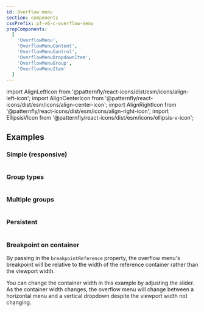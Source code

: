 ```yaml
---
id: Overflow menu
section: components
cssPrefix: pf-v6-c-overflow-menu
propComponents:
  [
    'OverflowMenu',
    'OverflowMenuContent',
    'OverflowMenuControl',
    'OverflowMenuDropdownItem',
    'OverflowMenuGroup',
    'OverflowMenuItem'
  ]
---
```


import AlignLeftIcon from '@patternfly/react-icons/dist/esm/icons/align-left-icon';
import AlignCenterIcon from '@patternfly/react-icons/dist/esm/icons/align-center-icon';
import AlignRightIcon from '@patternfly/react-icons/dist/esm/icons/align-right-icon';
import EllipsisVIcon from '@patternfly/react-icons/dist/esm/icons/ellipsis-v-icon';

## Examples

### Simple (responsive)

```ts file="./OverflowMenuSimple.tsx"

```

### Group types

```ts file="./OverflowMenuGroupTypes.tsx"

```

### Multiple groups

```ts file="./OverflowMenuMultiGroup.tsx"

```

### Persistent

```ts file="./OverflowMenuPersistent.tsx"

```

### Breakpoint on container

By passing in the `breakpointReference` property, the overflow menu's breakpoint will be relative to the width of the reference container rather than the viewport width.

You can change the container width in this example by adjusting the slider. As the container width changes, the overflow menu will change between a horizontal menu and a vertical dropdown despite the viewport width not changing.

```ts file="./OverflowMenuBreakpointOnContainer.tsx"

```
